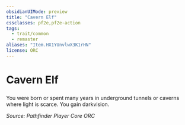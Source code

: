 ```yaml
---
obsidianUIMode: preview
title: "Cavern Elf"
cssclasses: pf2e,pf2e-action
tags:
  - trait/common
  - remaster
aliases: "Item.HX1YUnvlwX3K1rHN"
license: ORC
---
```

# Cavern Elf

### 






You were born or spent many years in underground tunnels or caverns where light is scarce. You gain darkvision.

*Source: Pathfinder Player Core*
*ORC*